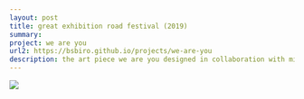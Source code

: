 ```yaml
---
layout: post
title: great exhibition road festival (2019)
summary:
project: we are you
url2: https://bsbiro.github.io/projects/we-are-you
description: the art piece we are you designed in collaboration with miyuki oka for the grantham art prize 2018 on display at imperial college london for the warmup event of the london climate action week as part of the great exhibition road festival
---
```


<div class="slideshow-container">
<img src="https://bsbiro.github.io/exh2.jpg">
</div>
